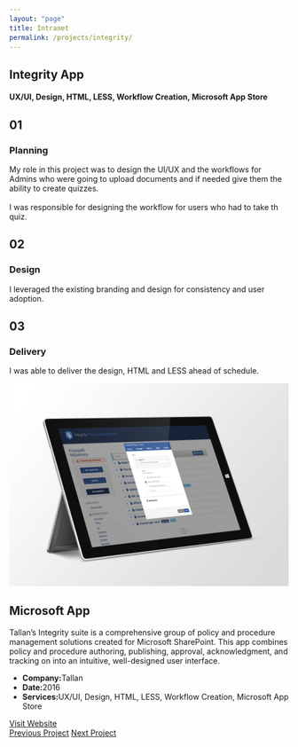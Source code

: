 ```yaml
---
layout: "page"
title: Intranet
permalink: /projects/integrity/
---
```


<style>
      @media only screen and (max-width: 475px) {
            .new-paragraph { 
                  width: 370px;
            }
            .remove-margin-top {
                  margin-top: -200px;
            }
      }
</style>

<section class="page-title parallax-section">
   <div class="row-parallax-bg">
      <div class="parallax-wrapper" style="transform: translate3d(0px, 0px, 0px);">
         <div class="parallax-bg" style="background-image: url('/assets/images/integrity-tallan.jpg');"></div>
      </div>
      <div class="parallax-overlay"></div>
   </div>
   <div class="centrize">
      <div class="v-center">
         <div class="container">
            <div class="row">
               <div class="col-md-8 col-md-offset-2">
                  <div class="title text-center">
                     <h1>Integrity App</h1>
                     <h4>UX/UI, Design, HTML, LESS, Workflow Creation, Microsoft App Store</h4>
                  </div>
               </div>
            </div>
         </div>
      </div>
   </div>
</section>
<section>
   <div class="container">
      <div class="row">
         <div class="col-sm-4">
            <div class="number-box">
               <div class="number-wrap">
                  <h2>01</h2>
               </div>
               <div class="number-box-content">
                  <h3>Planning</h3>
                  <p>My role in this project was to design the UI/UX and the workflows for Admins who were going to upload documents and if needed give them the ability to create quizzes.<br>
                     <br>
                     I was responsible for designing the workflow for users who had to take th quiz.
                  </p>
               </div>
            </div>
         </div>
         <div class="col-sm-4">
            <div class="number-box">
               <div class="number-wrap">
                  <h2>02</h2>
               </div>
               <div class="number-box-content">
                  <h3>Design</h3>
                  <p>I leveraged the existing branding and design for consistency and user adoption.</p>
               </div>
            </div>
         </div>
         <div class="col-sm-4">
            <div class="number-box">
               <div class="number-wrap">
                  <h2>03</h2>
               </div>
               <div class="number-box-content">
                  <h3>Delivery</h3>
                  <p>I was able to deliver the design, HTML and LESS ahead of schedule.</p>
               </div>
            </div>
         </div>
      </div>
   </div>
</section>
<section>
   <div class="container">
      <div class="row">
         <div class="col-md-7 mb-25">
            <div class="media-video"><img class="img-responsive" src="/assets/images/integrity-tallan.jpg"></div>
         </div>
         <div class="col-md-4 col-md-offset-1">
            <div class="title">
               <h2 class="mt-0 remove-margin-top">Microsoft App</h2>
            </div>
            <div class="section-content">
               <p>Tallan’s Integrity suite is a comprehensive group of policy and procedure management solutions created for Microsoft SharePoint. This app combines policy and procedure authoring, publishing, approval, acknowledgment, and tracking on into an intuitive, well-designed user interface.</p>
               <div class="project-info mt-25">
                  <ul>
                     <li><strong>Company:</strong>Tallan</li>
                     <li><strong>Date:</strong>2016</li>
                     <li><strong>Services:</strong>UX/UI, Design, HTML, LESS, Workflow Creation, Microsoft App Store</li>
                  </ul>
               </div>
               <div class="btn-container mt-25">
                  <a class="btn btn-color btn-block" href="https://store.office.com/en-001/app.aspx?assetid=WA104380661&ui=en-US&rs=en-001&ad=US&appredirect=false" target="_blank">Visit Website</a>
               </div>
            </div>
         </div>
      </div>
   </div>
</section>
<section class="grey-bg p-0 last-section">
   <div class="container">
      <div class="projects-controller">
         <a class="prev" href="http://patcabrera.com/portfolio/pages/business-card.html"><span><i class="hc-arrow-round-back"></i> Previous Project</span></a> <a class="all" href="http://patcabrera.com/portfolio/index.html"><span><i class="hc-apps"></i></span></a> <a class="next" href="http://patcabrera.com/portfolio/pages/email.html"><span>Next Project<i class="hc-arrow-round-forward"></i></span></a>
      </div>
   </div>
</section>
